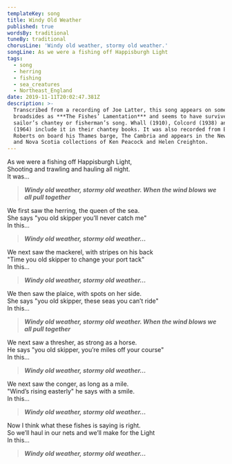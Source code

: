 ```yaml
---
templateKey: song
title: Windy Old Weather
published: true
wordsBy: traditional
tuneBy: traditional
chorusLine: 'Windy old weather, stormy old weather.'
songLine: As we were a fishing off Happisburgh Light
tags:
  - song
  - herring
  - fishing
  - sea_creatures
  - Northeast_England
date: 2019-11-11T20:02:47.381Z
description: >-
  Transcribed from a recording of Joe Latter, this song appears on some
  broadsides as ***The Fishes’ Lamentation*** and seems to have survived as a
  sailor’s chantey or fisherman’s song. Whall (1910), Colcord (1938) and Hugill
  (1964) include it in their chantey books. It was also recorded from Bob
  Roberts on board his Thames barge, The Cambria and appears in the Newfoundland
  and Nova Scotia collections of Ken Peacock and Helen Creighton.
---
```

As we were a fishing off Happisburgh Light,\
Shooting and trawling and hauling all night.\
It was…

> ***Windy old weather, stormy old weather.
When the wind blows we all pull together***

We first saw the herring, the queen of the sea.\
She says "you old skipper you’ll never catch me"\
In this…

> ***Windy old weather, stormy old weather…***

We next saw the mackerel, with stripes on his back\
"Time you old skipper to change your port tack"\
In this…

> ***Windy old weather, stormy old weather…***

We then saw the plaice, with spots on her side.\
She says "you old skipper, these seas you can’t ride"\
In this…

> ***Windy old weather, stormy old weather.
When the wind blows we all pull together***

We next saw a thresher, as strong as a horse.\
He says "you old skipper, you’re miles off your course"\
In this…

> ***Windy old weather, stormy old weather…***

We next saw the conger, as long as a mile.\
"Wind’s rising easterly" he says with a smile.\
In this…

> ***Windy old weather, stormy old weather…***

Now I think what these fishes is saying is right.\
So we’ll haul in our nets and we’ll make for the Light\
In this…

> ***Windy old weather, stormy old weather…***
